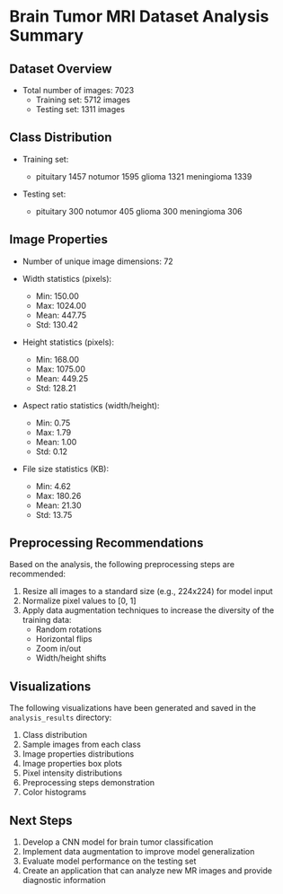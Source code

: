 # Brain Tumor MRI Dataset Analysis Summary

## Dataset Overview
- Total number of images: 7023
  - Training set: 5712 images
  - Testing set: 1311 images

## Class Distribution
- Training set:
  - pituitary     1457
notumor       1595
glioma        1321
meningioma    1339

- Testing set:
  - pituitary     300
notumor       405
glioma        300
meningioma    306

## Image Properties
- Number of unique image dimensions: 72
- Width statistics (pixels):
  - Min: 150.00
  - Max: 1024.00
  - Mean: 447.75
  - Std: 130.42

- Height statistics (pixels):
  - Min: 168.00
  - Max: 1075.00
  - Mean: 449.25
  - Std: 128.21

- Aspect ratio statistics (width/height):
  - Min: 0.75
  - Max: 1.79
  - Mean: 1.00
  - Std: 0.12

- File size statistics (KB):
  - Min: 4.62
  - Max: 180.26
  - Mean: 21.30
  - Std: 13.75

## Preprocessing Recommendations
Based on the analysis, the following preprocessing steps are recommended:
1. Resize all images to a standard size (e.g., 224x224) for model input
2. Normalize pixel values to [0, 1]
3. Apply data augmentation techniques to increase the diversity of the training data:
   - Random rotations
   - Horizontal flips
   - Zoom in/out
   - Width/height shifts

## Visualizations
The following visualizations have been generated and saved in the `analysis_results` directory:
1. Class distribution
2. Sample images from each class
3. Image properties distributions
4. Image properties box plots
5. Pixel intensity distributions
6. Preprocessing steps demonstration
7. Color histograms

## Next Steps
1. Develop a CNN model for brain tumor classification
2. Implement data augmentation to improve model generalization
3. Evaluate model performance on the testing set
4. Create an application that can analyze new MR images and provide diagnostic information
